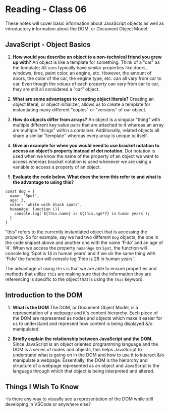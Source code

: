 # Reading - Class 06

These notes will cover basic information about JavaScript objects as well as introductory information about the DOM, or Document Object Model.

## JavaScript - Object Basics

1. **How would you describe an object to a non-technical friend you grew up with?** An object is like a template for something. Think of a "car" as the template; All cars typically have similar properties like doors, windows, tires, paint color, an engine, etc. However, the amount of doors, the color of the car, the engine type, etc. can all vary from car to car. Even though the *values* of each *property* can vary from car to car, they are still all considered a "car" object.

2. **What are some advantages to creating object literals?** Creating an object literal, or object initializer, allows us to create a template for instantiating many different "copies" or "versions" of our object.

3. **How do objects differ from arrays?** An object is a singular "thing" with multiple different key:value pairs that are attached to it whereas an array are multiple "things" within a container. Additionally, related objects all share a similar "template" whereas every array is unique to itself.

4. **Give an example for when you would need to use bracket notation to access an object’s property instead of dot notation.** Dot notation is used when we know the name of the property of an object we want to access whereas bracket notation is used whenever we are using a variable to access a property of an object. 

5. **Evaluate the code below. What does the term this refer to and what is the advantage to using this?** 

```
const dog = {
  name: 'Spot',
  age: 2,
  color: 'white with black spots',
  humanAge: function (){
    console.log(`${this.name} is ${this.age*7} in human years`);
  }
}
```

"this" refers to the currently instantiated object that is accessing the property. So for example, say we had two different `Dog` objects, the one in the code snippet above and another one with the name 'Fido' and an age of '4'. When we access the property `humanAge` on `Spot`, the function will console log 'Spot is 14 in human years' and if we do the same thing with 'Fido' the function will console log 'Fido is 28 in human years'.

The advantage of using `this` is that we are able to ensure properties and methods that utilize `this` are making sure that the information they are referencing is specific to the object that is using the `this` keyword.

## Introduction to the DOM

1. **What is the DOM** The DOM, or Document Object Model, is a representation of a webpage and it's content hierarchy. Each piece of the DOM are represented as nodes and objects which make it easier for us to understand and represent how content is being displayed &/o manipulated.

2. **Briefly explain the relationship between JavaScript and the DOM.** Since JavaScript is an object oriented programming language and the DOM is a series of nodes and objects, this helps JavaScript to understand what is going on in the DOM and how to use it to interact &/o manipulate a webpage. Essentially, the DOM is the hierarchy and structure of a webpage represented as an object and JavaScript is the language through which that object is being interpreted and altered.

## Things I Wish To Know
-Is there any way to visually see a representation of the DOM while still developing in VSCode or anywhere else?
